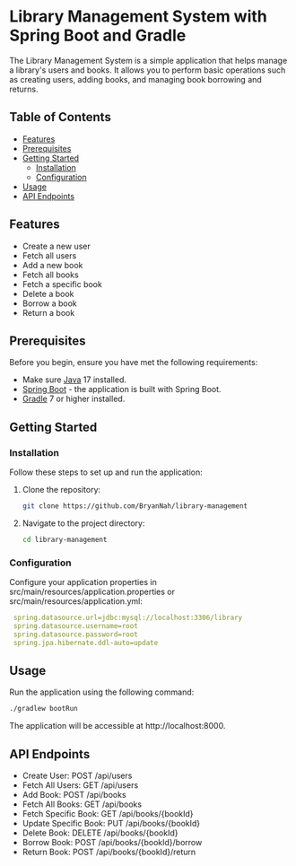 # Library Management System with Spring Boot and Gradle

The Library Management System is a simple application that helps manage a library's users and books. It allows you to perform basic operations such as creating users, adding books, and managing book borrowing and returns.
## Table of Contents

- [Features](#features)
- [Prerequisites](#prerequisites)
- [Getting Started](#getting-started)
    - [Installation](#installation)
    - [Configuration](#configuration)
- [Usage](#usage)
- [API Endpoints](#api-endpoints)

## Features

- Create a new user
- Fetch all users
- Add a new book
- Fetch all books
- Fetch a specific book
- Delete a book
- Borrow a book
- Return a book

## Prerequisites

Before you begin, ensure you have met the following requirements:

- Make sure [Java](https://www.oracle.com/java/technologies/downloads/) 17 installed.
- [Spring Boot](https://spring.io/projects/spring-boot) - the application is built with Spring Boot.
- [Gradle](https://gradle.org/install/) 7 or higher installed.

## Getting Started

### Installation

Follow these steps to set up and run the application:

1. Clone the repository:

   ```sh
   git clone https://github.com/BryanNah/library-management

2. Navigate to the project directory:
   ```sh
   cd library-management

### Configuration

Configure your application properties in src/main/resources/application.properties or src/main/resources/application.yml:

   ```yaml
    spring.datasource.url=jdbc:mysql://localhost:3306/library
    spring.datasource.username=root
    spring.datasource.password=root
    spring.jpa.hibernate.ddl-auto=update
   ``` 

## Usage

Run the application using the following command:

   ```sh
   ./gradlew bootRun
   ```

The application will be accessible at http://localhost:8000.

## API Endpoints

- Create User: POST /api/users
- Fetch All Users: GET /api/users
- Add Book: POST /api/books
- Fetch All Books: GET /api/books
- Fetch Specific Book: GET /api/books/{bookId}
- Update Specific Book: PUT /api/books/{bookId}
- Delete Book: DELETE /api/books/{bookId}
- Borrow Book: POST /api/books/{bookId}/borrow
- Return Book: POST /api/books/{bookId}/return
